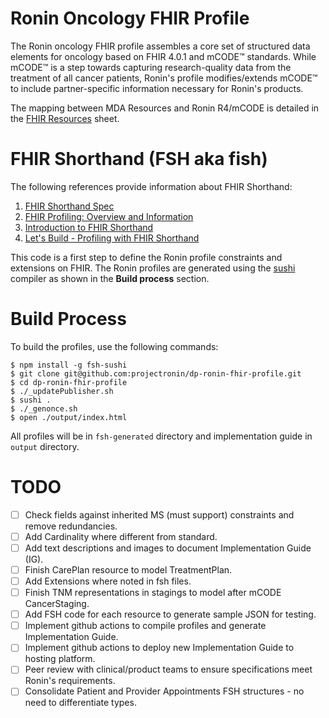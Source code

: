 # Ronin Oncology FHIR Profile
The Ronin oncology FHIR profile assembles a core set of structured data elements for oncology based on FHIR 4.0.1 and mCODE™ standards.  While mCODE™ is a step towards capturing research-quality data from the treatment of all cancer patients, Ronin's profile modifies/extends mCODE™ to include partner-specific information necessary for Ronin's products.

The mapping between MDA Resources and Ronin R4/mCODE is detailed in the [FHIR Resources](https://docs.google.com/spreadsheets/d/1qSqmaAK_GaDUUZACUQ6TI5Q9qvQ2BwvQ_KRjl10OoU0/edit?ts=60be5536#gid=0) sheet.

# FHIR Shorthand (FSH aka fish)
The following references provide information about FHIR Shorthand:
1. [FHIR Shorthand Spec](https://build.fhir.org/ig/HL7/fhir-shorthand/index.html)
2. [FHIR Profiling: Overview and Information](https://www.youtube.com/watch?v=dku3lqIYEls)
3. [Introduction to FHIR Shorthand](https://www.youtube.com/watch?v=RfmqpUA606U)
4. [Let's Build - Profiling with FHIR Shorthand](https://www.youtube.com/watch?v=7yzLzQjict0)

This code is a first step to define the Ronin profile constraints and extensions on FHIR.  The Ronin profiles are generated using the [sushi](https://github.com/FHIR/sushi) compiler as shown in the **Build process** section.

# Build Process
To build the profiles, use the following commands:
```
$ npm install -g fsh-sushi
$ git clone git@github.com:projectronin/dp-ronin-fhir-profile.git
$ cd dp-ronin-fhir-profile
$ ./_updatePublisher.sh
$ sushi .
$ ./_genonce.sh
$ open ./output/index.html
```
All profiles will be in `fsh-generated` directory and implementation guide in `output` directory.

# TODO
- [ ] Check fields against inherited MS (must support) constraints and remove redundancies.
- [ ] Add Cardinality where different from standard.
- [ ] Add text descriptions and images to document Implementation Guide (IG).
- [ ] Finish CarePlan resource to model TreatmentPlan.
- [ ] Add Extensions where noted in fsh files.
- [ ] Finish TNM representations in stagings to model after mCODE CancerStaging.
- [ ] Add FSH code for each resource to generate sample JSON for testing.
- [ ] Implement github actions to compile profiles and generate Implementation Guide.
- [ ] Implement github actions to deploy new Implementation Guide to hosting platform.
- [ ] Peer review with clinical/product teams to ensure specifications meet Ronin's requirements.
- [ ] Consolidate Patient and Provider Appointments FSH structures - no need to differentiate types.
